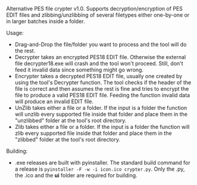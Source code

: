 Alternative PES file crypter v1.0. Supports decryption/encryption of PES
EDIT files and zlibbing/unzlibbing of several filetypes either one-by-one
or in larger batches inside a folder.

Usage:
 - Drag-and-Drop the file/folder you want to process and the tool will do
   the rest.
 - Decrypter takes an encrypted PES18 EDIT file. Otherwise the external file
   decrypter18.exe will crash and the tool won't proceed. Still, don't feed
   it invalid data since something might go wrong.
 - Encrypter takes a decrypted PES18 EDIT file, usually one created by using
   the tool's Decrypter function. The tool checks if the header of the file
   is correct and then assumes the rest is fine and tries to encrypt the
   file to produce a valid PES18 EDIT file. Feeding the function invalid
   data will produce an invalid EDIT file.
 - UnZlib takes either a file or a folder. If the input is a folder the 
   function will unzlib every supported file inside that folder and place
   them in the "unzlibbed" folder at the tool's root directory.
 - Zlib takes either a file or a folder. If the input is a folder the 
   function will zlib every supported file inside that folder and place
   them in the "zlibbed" folder at the tool's root directory.
   
Building:
  - .exe releases are built with pyinstaller. The standard build command for
    a release is `pyinstaller -F -w -i icon.ico crypter.py`. Only the .py, 
	the .ico and the **ui** folder are required for building.